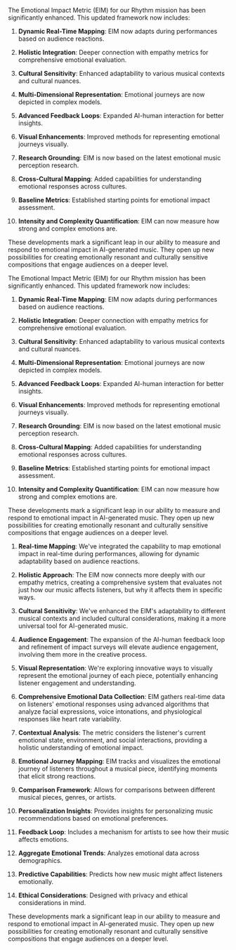 

The Emotional Impact Metric (EIM) for our Rhythm mission has been significantly enhanced. This updated framework now includes:

1. **Dynamic Real-Time Mapping**: EIM now adapts during performances based on audience reactions.

2. **Holistic Integration**: Deeper connection with empathy metrics for comprehensive emotional evaluation.

3. **Cultural Sensitivity**: Enhanced adaptability to various musical contexts and cultural nuances.

4. **Multi-Dimensional Representation**: Emotional journeys are now depicted in complex models.

5. **Advanced Feedback Loops**: Expanded AI-human interaction for better insights.

6. **Visual Enhancements**: Improved methods for representing emotional journeys visually.

7. **Research Grounding**: EIM is now based on the latest emotional music perception research.

8. **Cross-Cultural Mapping**: Added capabilities for understanding emotional responses across cultures.

9. **Baseline Metrics**: Established starting points for emotional impact assessment.

10. **Intensity and Complexity Quantification**: EIM can now measure how strong and complex emotions are.

These developments mark a significant leap in our ability to measure and respond to emotional impact in AI-generated music. They open up new possibilities for creating emotionally resonant and culturally sensitive compositions that engage audiences on a deeper level.

The Emotional Impact Metric (EIM) for our Rhythm mission has been significantly enhanced. This updated framework now includes:

1. **Dynamic Real-Time Mapping**: EIM now adapts during performances based on audience reactions.

2. **Holistic Integration**: Deeper connection with empathy metrics for comprehensive emotional evaluation.

3. **Cultural Sensitivity**: Enhanced adaptability to various musical contexts and cultural nuances.

4. **Multi-Dimensional Representation**: Emotional journeys are now depicted in complex models.

5. **Advanced Feedback Loops**: Expanded AI-human interaction for better insights.

6. **Visual Enhancements**: Improved methods for representing emotional journeys visually.

7. **Research Grounding**: EIM is now based on the latest emotional music perception research.

8. **Cross-Cultural Mapping**: Added capabilities for understanding emotional responses across cultures.

9. **Baseline Metrics**: Established starting points for emotional impact assessment.

10. **Intensity and Complexity Quantification**: EIM can now measure how strong and complex emotions are.

These developments mark a significant leap in our ability to measure and respond to emotional impact in AI-generated music. They open up new possibilities for creating emotionally resonant and culturally sensitive compositions that engage audiences on a deeper level.

1. **Real-time Mapping**: We've integrated the capability to map emotional impact in real-time during performances, allowing for dynamic adaptability based on audience reactions.

2. **Holistic Approach**: The EIM now connects more deeply with our empathy metrics, creating a comprehensive system that evaluates not just how our music affects listeners, but why it affects them in specific ways.

3. **Cultural Sensitivity**: We've enhanced the EIM's adaptability to different musical contexts and included cultural considerations, making it a more universal tool for AI-generated music.

4. **Audience Engagement**: The expansion of the AI-human feedback loop and refinement of impact surveys will elevate audience engagement, involving them more in the creative process.

5. **Visual Representation**: We're exploring innovative ways to visually represent the emotional journey of each piece, potentially enhancing listener engagement and understanding.

6. **Comprehensive Emotional Data Collection**: EIM gathers real-time data on listeners' emotional responses using advanced algorithms that analyze facial expressions, voice intonations, and physiological responses like heart rate variability.

7. **Contextual Analysis**: The metric considers the listener's current emotional state, environment, and social interactions, providing a holistic understanding of emotional impact.

8. **Emotional Journey Mapping**: EIM tracks and visualizes the emotional journey of listeners throughout a musical piece, identifying moments that elicit strong reactions.

9. **Comparison Framework**: Allows for comparisons between different musical pieces, genres, or artists.

10. **Personalization Insights**: Provides insights for personalizing music recommendations based on emotional preferences.

11. **Feedback Loop**: Includes a mechanism for artists to see how their music affects emotions.

12. **Aggregate Emotional Trends**: Analyzes emotional data across demographics.

13. **Predictive Capabilities**: Predicts how new music might affect listeners emotionally.

14. **Ethical Considerations**: Designed with privacy and ethical considerations in mind.

These developments mark a significant leap in our ability to measure and respond to emotional impact in AI-generated music. They open up new possibilities for creating emotionally resonant and culturally sensitive compositions that engage audiences on a deeper level.